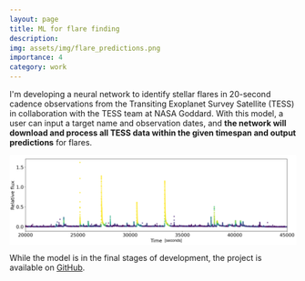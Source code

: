 ```yaml
---
layout: page
title: ML for flare finding
description: 
img: assets/img/flare_predictions.png
importance: 4
category: work
---
```


I'm developing a neural network to identify stellar flares in 20-second cadence observations from the Transiting Exoplanet Survey Satellite (TESS) in collaboration with the TESS team at NASA Goddard. With this model, a user can input a target name and observation dates, and **the network will download and process all TESS data within the given timespan and output predictions** for flares. 

<div style="display: flex; align-items: center;">
    <img src="assets/img/flare_predictions.png" alt="Flare predictions" style="margin: auto; width: 600px;">
</div>

While the model is in the final stages of development, the project is available on [GitHub](https://github.com/veraberger/flarenet).
